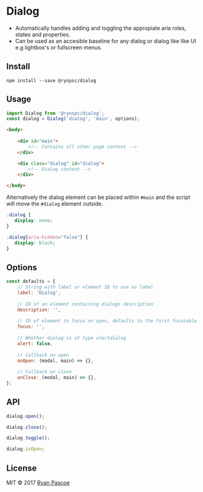 # Dialog

- Automatically handles adding and toggling the appropiate aria roles, states and properties.
- Can be used as an accesible baseline for any dialog or dialog like like UI e.g lightbox's or fullscreen menus. 

## Install

```
npm install --save @rynpsc/dialog
```

## Usage

```js
import Dialog from '@rynspc/dialog';
const dialog = Dialog('dialog', 'main', options);
```

```html
<body>
	
	<div id="main">
		<!-- Contains all other page content -->
	</div>

	<div class="dialog" id="dialog">
		<!-- Dialog content -->
	</div>

</body>
```

Alternatively the dialog element can be placed within `#main` and the script will move the `#dialog` element outside.

 ```css
.dialog {
	display: none;
}

.dialog[aria-hidden="false"] {
	display: block;
}
```

## Options

```js
const defaults = {
	// String with label or element ID to use as label
	label: 'Dialog',
	
	// ID of an element containing dialogs description
	description: '',
	
	// ID of element to focus on open, defaults to the first focusable element
	focus: '',
	
	// Whether dialog is of type alertdialog
	alert: false,
	
	// Callback on open
	onOpen: (modal, main) => {},
	
	// Callback on close
	onClose: (modal, main) => {},
};
```

## API

```js
dialog.open();
```

```js
dialog.close();
```

```js
dialog.toggle();
```

```js
dialog.isOpen;
```

## License

MIT &copy; 2017 [Ryan Pascoe](https://github.com/ryan-pascoe)
